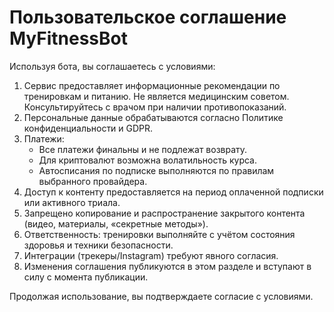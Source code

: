 # Пользовательское соглашение MyFitnessBot

Используя бота, вы соглашаетесь с условиями:

1. Сервис предоставляет информационные рекомендации по тренировкам и питанию. Не является медицинским советом. Консультируйтесь с врачом при наличии противопоказаний.
2. Персональные данные обрабатываются согласно Политике конфиденциальности и GDPR.
3. Платежи:
   - Все платежи финальны и не подлежат возврату.
   - Для криптовалют возможна волатильность курса.
   - Автосписания по подписке выполняются по правилам выбранного провайдера.
4. Доступ к контенту предоставляется на период оплаченной подписки или активного триала.
5. Запрещено копирование и распространение закрытого контента (видео, материалы, «секретные методы»).
6. Ответственность: тренировки выполняйте с учётом состояния здоровья и техники безопасности.
7. Интеграции (трекеры/Instagram) требуют явного согласия.
8. Изменения соглашения публикуются в этом разделе и вступают в силу с момента публикации.

Продолжая использование, вы подтверждаете согласие с условиями.
